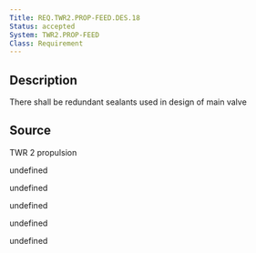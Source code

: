 ```yaml
---
Title: REQ.TWR2.PROP-FEED.DES.18
Status: accepted
System: TWR2.PROP-FEED
Class: Requirement
---
```


## Description

There shall be redundant sealants used in design of main valve

## Source

TWR 2 propulsion


undefined

undefined

undefined

undefined

undefined